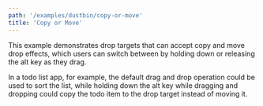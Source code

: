 ```yaml
---
path: '/examples/dustbin/copy-or-move'
title: 'Copy or Move'
---
```


This example demonstrates drop targets that can accept copy and move
drop effects, which users can switch between by holding down or
releasing the alt key as they drag.

In a todo list app, for example, the default drag and drop operation
could be used to sort the list, while holding down the alt key while
dragging and dropping could copy the todo item to the drop target
instead of moving it.

<view-source name="01-dustbin/copy-or-move">
  <dustbin-copy-or-move></dustbin-copy-or-move>
</view-source>
